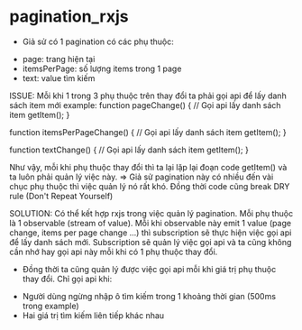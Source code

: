 # pagination_rxjs
- Giả sử có 1 pagination có các phụ thuộc:
+ page: trang hiện tại
+ itemsPerPage: số lượng items trong 1 page
+ text: value tìm kiếm

ISSUE: Mỗi khi 1 trong 3 phụ thuộc trên thay đổi ta phải gọi api để lấy danh sách item mới
example:
function pageChange() {
 // Gọi api lấy danh sách item
  getItem();
}

function itemsPerPageChange() {
 // Gọi api lấy danh sách item
  getItem();
}

function textChange() {
 // Gọi api lấy danh sách item
  getItem();
}

Như vậy, mỗi khi phụ thuộc thay đổi thì ta lại lặp lại đoạn code getItem() và ta luôn phải quản lý việc này.
=> Giả sử pagination này có nhiều đến vài chục phụ thuộc thì việc quản lý nó rất khó. Đồng thời code cũng break DRY rule (Don't Repeat Yourself)

SOLUTION:
Có thể kết hợp rxjs trong việc quản lý pagination. Mỗi phụ thuộc là 1 observable (stream of value). Mỗi khi observable này emit 1 value (page change, items per page change ...)
thì subscription sẽ thực hiện việc gọi api để lấy danh sách mới. Subscription sẽ quản lý việc gọi api và ta cũng không cần nhớ hay gọi api này mỗi khi có 1 phụ thuộc thay đổi.

- Đồng thời ta cũng quản lý được việc gọi api mỗi khi giá trị phụ thuộc thay đổi.
Chỉ gọi api khi: 
+ Người dùng ngừng nhập ô tìm kiếm trong 1 khoảng thời gian (500ms trong example)
+ Hai giá trị tìm kiếm liên tiếp khác nhau
